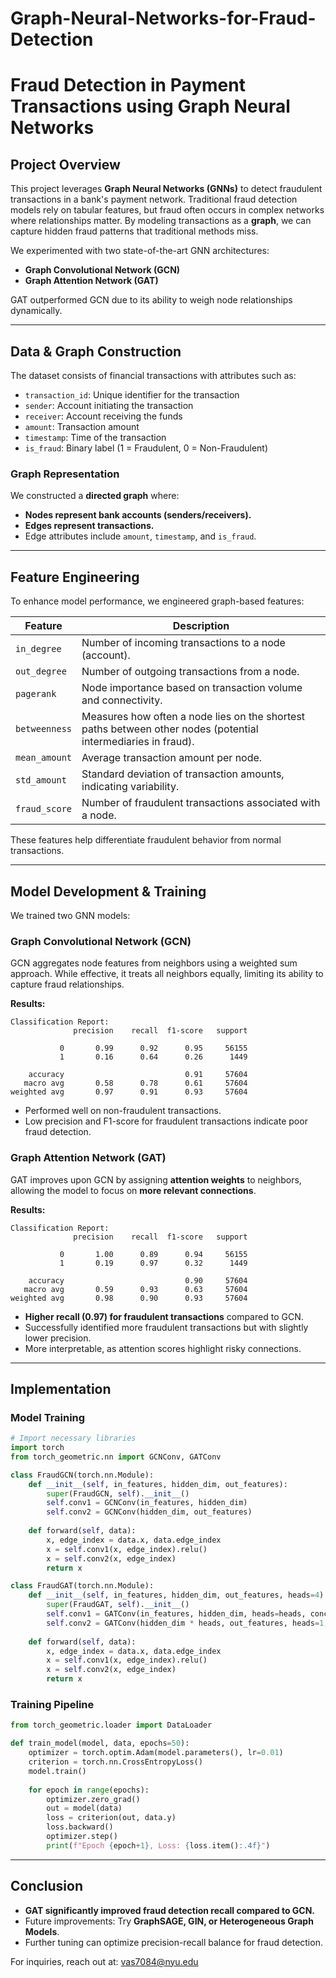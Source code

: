 # Graph-Neural-Networks-for-Fraud-Detection



# **Fraud Detection in Payment Transactions using Graph Neural Networks**

## **Project Overview**
This project leverages **Graph Neural Networks (GNNs)** to detect fraudulent transactions in a bank's payment network. Traditional fraud detection models rely on tabular features, but fraud often occurs in complex networks where relationships matter. By modeling transactions as a **graph**, we can capture hidden fraud patterns that traditional methods miss.

We experimented with two state-of-the-art GNN architectures:
- **Graph Convolutional Network (GCN)**
- **Graph Attention Network (GAT)**

GAT outperformed GCN due to its ability to weigh node relationships dynamically.

---

## **Data & Graph Construction**
The dataset consists of financial transactions with attributes such as:
- `transaction_id`: Unique identifier for the transaction
- `sender`: Account initiating the transaction
- `receiver`: Account receiving the funds
- `amount`: Transaction amount
- `timestamp`: Time of the transaction
- `is_fraud`: Binary label (1 = Fraudulent, 0 = Non-Fraudulent)

### **Graph Representation**
We constructed a **directed graph** where:
- **Nodes represent bank accounts (senders/receivers).**
- **Edges represent transactions.**
- Edge attributes include `amount`, `timestamp`, and `is_fraud`.

---

## **Feature Engineering**
To enhance model performance, we engineered graph-based features:

| Feature | Description |
|---------|------------|
| `in_degree` | Number of incoming transactions to a node (account). |
| `out_degree` | Number of outgoing transactions from a node. |
| `pagerank` | Node importance based on transaction volume and connectivity. |
| `betweenness` | Measures how often a node lies on the shortest paths between other nodes (potential intermediaries in fraud). |
| `mean_amount` | Average transaction amount per node. |
| `std_amount` | Standard deviation of transaction amounts, indicating variability. |
| `fraud_score` | Number of fraudulent transactions associated with a node. |

These features help differentiate fraudulent behavior from normal transactions.

---

## **Model Development & Training**
We trained two GNN models:

### **Graph Convolutional Network (GCN)**
GCN aggregates node features from neighbors using a weighted sum approach. While effective, it treats all neighbors equally, limiting its ability to capture fraud relationships.

**Results:**
```
Classification Report:
              precision    recall  f1-score   support

           0       0.99      0.92      0.95     56155
           1       0.16      0.64      0.26      1449

    accuracy                           0.91     57604
   macro avg       0.58      0.78      0.61     57604
weighted avg       0.97      0.91      0.93     57604
```
- Performed well on non-fraudulent transactions.
- Low precision and F1-score for fraudulent transactions indicate poor fraud detection.

### **Graph Attention Network (GAT)**
GAT improves upon GCN by assigning **attention weights** to neighbors, allowing the model to focus on **more relevant connections**.

**Results:**
```
Classification Report:
              precision    recall  f1-score   support

           0       1.00      0.89      0.94     56155
           1       0.19      0.97      0.32      1449

    accuracy                           0.90     57604
   macro avg       0.59      0.93      0.63     57604
weighted avg       0.98      0.90      0.93     57604
```
- **Higher recall (0.97) for fraudulent transactions** compared to GCN.
- Successfully identified more fraudulent transactions but with slightly lower precision.
- More interpretable, as attention scores highlight risky connections.

---

## **Implementation**
### **Model Training**
```python
# Import necessary libraries
import torch
from torch_geometric.nn import GCNConv, GATConv

class FraudGCN(torch.nn.Module):
    def __init__(self, in_features, hidden_dim, out_features):
        super(FraudGCN, self).__init__()
        self.conv1 = GCNConv(in_features, hidden_dim)
        self.conv2 = GCNConv(hidden_dim, out_features)
    
    def forward(self, data):
        x, edge_index = data.x, data.edge_index
        x = self.conv1(x, edge_index).relu()
        x = self.conv2(x, edge_index)
        return x
```

```python
class FraudGAT(torch.nn.Module):
    def __init__(self, in_features, hidden_dim, out_features, heads=4):
        super(FraudGAT, self).__init__()
        self.conv1 = GATConv(in_features, hidden_dim, heads=heads, concat=True)
        self.conv2 = GATConv(hidden_dim * heads, out_features, heads=1, concat=False)
    
    def forward(self, data):
        x, edge_index = data.x, data.edge_index
        x = self.conv1(x, edge_index).relu()
        x = self.conv2(x, edge_index)
        return x
```

### **Training Pipeline**
```python
from torch_geometric.loader import DataLoader

def train_model(model, data, epochs=50):
    optimizer = torch.optim.Adam(model.parameters(), lr=0.01)
    criterion = torch.nn.CrossEntropyLoss()
    model.train()
    
    for epoch in range(epochs):
        optimizer.zero_grad()
        out = model(data)
        loss = criterion(out, data.y)
        loss.backward()
        optimizer.step()
        print(f"Epoch {epoch+1}, Loss: {loss.item():.4f}")
```
---

## **Conclusion**
- **GAT significantly improved fraud detection recall compared to GCN.**
- Future improvements: Try **GraphSAGE, GIN, or Heterogeneous Graph Models**.
- Further tuning can optimize precision-recall balance for fraud detection.

For inquiries, reach out at: vas7084@nyu.edu


